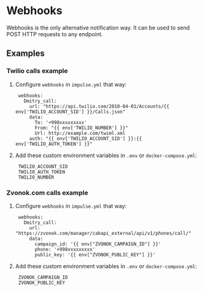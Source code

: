 # Webhooks

Webhooks is the only alternative notification way. It can be used to send POST HTTP requests to any endpoint.

## Examples

### Twilio calls example

1. Configure `webhooks` in `impulse.yml` that way:
        
        webhooks:
          Dmitry_call:
            url: "https://api.twilio.com/2010-04-01/Accounts/{{ env['TWILIO_ACCOUNT_SID'] }}/Calls.json"
            data:
              To: '+998xxxxxxxxx'
              From: "{{ env['TWILIO_NUMBER'] }}"
              Url: http://example.com/twiml.xml
            auth: "{{ env['TWILIO_ACCOUNT_SID'] }}:{{ env['TWILIO_AUTH_TOKEN'] }}"

2. Add these custom environment variables in `.env` or `docker-compose.yml`:

        TWILIO_ACCOUNT_SID
        TWILIO_AUTH_TOKEN
        TWILIO_NUMBER

### Zvonok.com calls example

1. Configure `webhooks` in `impulse.yml` that way:

        webhooks:
          Dmitry_call:
            url: "https://zvonok.com/manager/cabapi_external/api/v1/phones/call/"
            data:
              campaign_id: '{{ env["ZVONOK_CAMPAIGN_ID"] }}'
              phone: '+998xxxxxxxxx'
              public_key: '{{ env["ZVONOK_PUBLIC_KEY"] }}'

2. Add these custom environment variables in `.env` or `docker-compose.yml`:

        ZVONOK_CAMPAIGN_ID
        ZVONOK_PUBLIC_KEY
